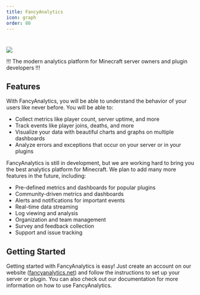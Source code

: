 ```yaml
---
title: FancyAnalytics
icon: graph
order: 80
---
```


#

![](../static/logos-and-banners/fancyanalytics-banner.png)

!!!
The modern analytics platform for Minecraft server owners and plugin developers
!!!

## Features

With FancyAnalytics, you will be able to understand the behavior of your users like never before. You will be able to:

- Collect metrics like player count, server uptime, and more
- Track events like player joins, deaths, and more
- Visualize your data with beautiful charts and graphs on multiple dashboards
- Analyze errors and exceptions that occur on your server or in your plugins

FancyAnalytics is still in development, but we are working hard to bring you the best analytics platform for Minecraft. We plan to add many more features in the future, including:
- Pre-defined metrics and dashboards for popular plugins
- Community-driven metrics and dashboards
- Alerts and notifications for important events
- Real-time data streaming
- Log viewing and analysis
- Organization and team management
- Survey and feedback collection
- Support and issue tracking

## Getting Started

Getting started with FancyAnalytics is easy! 
Just create an account on our website ([fancyanalytics.net](https://fancyanalytics.net)) and follow the instructions to set up your server or plugin. 
You can also check out our documentation for more information on how to use FancyAnalytics.